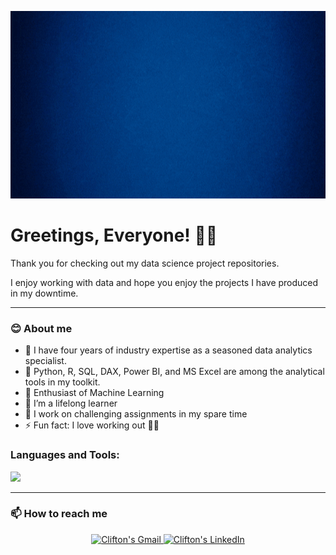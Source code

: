 
<p align="center">
  <img  src="https://github.com/Clifton-Lee/Clifton-Lee/blob/master/Clifton%20The%20Data%20Titan.gif", width = "1200px" height = "300px"/>
</p>

# Greetings, Everyone! 👋🏾
Thank you for checking out my data science project repositories. 

I enjoy working with data and hope you enjoy the projects I have produced in my downtime.

---
### **😊 About me**

- 🔭 I have four years of industry expertise as a seasoned data analytics specialist.
- 🧰 Python, R, SQL, DAX, Power BI, and MS Excel are among the analytical tools in my toolkit.
- 🎰 Enthusiast of Machine Learning
- 🌱 I’m a lifelong learner
- 🤔 I work on challenging assignments in my spare time
- ⚡ Fun fact: I love working out 🏋🏽 

<h3 align="left">Languages and Tools:</h3>
<p align="left"> <img src="https://user-images.githubusercontent.com/63034651/124022502-7da05e00-d9b2-11eb-9bc6-6b50972d3aff.png">  </p>

---
### **📫 How to reach me**

<div align="center" style="text-align:center">
    <a href="mailto:clifton.x.lee@gmail.com">
        <img src="https://img.shields.io/badge/-Gmail-EA4335?style=for-the-badge&logo=Gmail&logoColor=white"
            alt="Clifton's Gmail">
    </a>
      <a href="https://www.linkedin.com/in/Clifton-Lee/">
        <img src="https://img.shields.io/badge/LinkedIn-0A66C2?style=for-the-badge&logo=linkedin&logoColor=white"
            alt="Clifton's LinkedIn">
            </a>
            </div>
